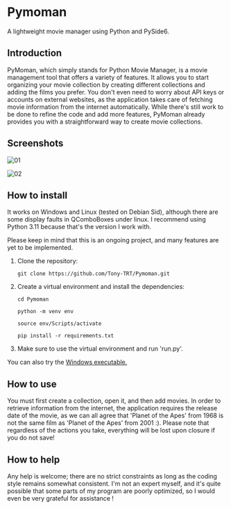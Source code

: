 # Pymoman
A lightweight movie manager using Python and PySide6.

## Introduction
PyMoman, which simply stands for Python Movie Manager, is a movie management tool that offers a variety of features.
It allows you to start organizing your movie collection by creating different collections and adding the films you prefer.
You don't even need to worry about API keys or accounts on external websites, as the application takes care of fetching movie information from the internet automatically.
While there's still work to be done to refine the code and add more features, PyMoman already provides you with a straightforward way to create movie collections.

## Screenshots


![01](https://github.com/Tony-TRT/Pymoman/assets/146631446/39aa6a1b-fca8-47dd-ac45-85ce2eb4b457)


![02](https://github.com/Tony-TRT/Pymoman/assets/146631446/fdec8a5f-589f-41fd-9576-5704eda36df2)


## How to install
It works on Windows and Linux (tested on Debian Sid), although there are some display faults in QComboBoxes under linux.
I recommend using Python 3.11 because that's the version I work with.

Please keep in mind that this is an ongoing project, and many features are yet to be implemented.

1) Clone the repository:
   
   `git clone https://github.com/Tony-TRT/Pymoman.git`

2) Create a virtual environment and install the dependencies:
   
   `cd Pymoman`
   
   `python -m venv env`

   `source env/Scripts/activate`

   `pip install -r requirements.txt`

3) Make sure to use the virtual environment and run 'run.py'.

You can also try the [Windows executable.](https://github.com/Tony-TRT/Pymoman/releases/download/v0.1/Pymoman.exe)

## How to use
You must first create a collection, open it, and then add movies.
In order to retrieve information from the internet, the application requires the release date of the movie, as we can all agree that 'Planet of the Apes' from 1968 is not the same film as 'Planet of the Apes' from 2001 :).
Please note that regardless of the actions you take, everything will be lost upon closure if you do not save!


## How to help
Any help is welcome; there are no strict constraints as long as the coding style remains somewhat consistent.
I'm not an expert myself, and it's quite possible that some parts of my program are poorly optimized, so I would even be very grateful for assistance !
